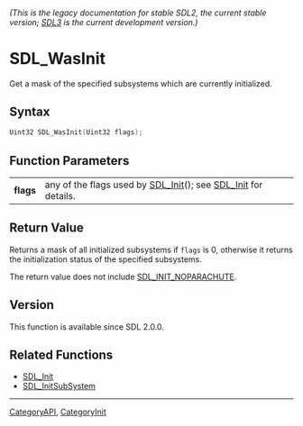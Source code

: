 ###### (This is the legacy documentation for stable SDL2, the current stable version; [SDL3](https://wiki.libsdl.org/SDL3/) is the current development version.)
# SDL_WasInit

Get a mask of the specified subsystems which are currently initialized.

## Syntax

```c
Uint32 SDL_WasInit(Uint32 flags);

```

## Function Parameters

|               |                                                                                        |
| ------------- | -------------------------------------------------------------------------------------- |
| **flags**     | any of the flags used by [SDL_Init](SDL_Init.md)(); see [SDL_Init](SDL_Init.md) for details. |

## Return Value

Returns a mask of all initialized subsystems if `flags` is 0, otherwise it
returns the initialization status of the specified subsystems.

The return value does not include
[SDL_INIT_NOPARACHUTE](SDL_INIT_NOPARACHUTE.md).

## Version

This function is available since SDL 2.0.0.

## Related Functions

* [SDL_Init](SDL_Init.md)
* [SDL_InitSubSystem](SDL_InitSubSystem.md)

----
[CategoryAPI](CategoryAPI.md), [CategoryInit](CategoryInit.md)
